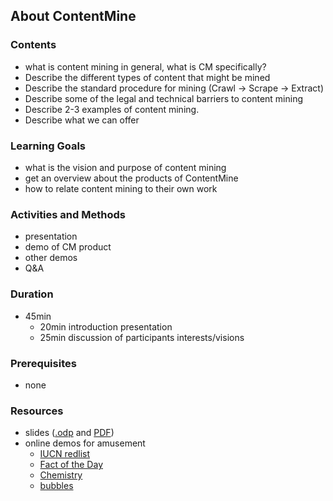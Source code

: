 ## About ContentMine

### Contents
* what is content mining in general, what is CM specifically?
* Describe the different types of content that might be mined
* Describe the standard procedure for mining (Crawl -> Scrape -> Extract)
* Describe some of the legal and technical barriers to content mining
* Describe 2-3 examples of content mining.
* Describe what we can offer

### Learning Goals

* what is the vision and purpose of content mining
* get an overview about the products of ContentMine
* how to relate content mining to their own work

### Activities and Methods

* presentation
* demo of CM product
* other demos
* Q&A

### Duration

* 45min
  * 20min introduction presentation
  * 25min discussion of participants interests/visions

### Prerequisites

* none

### Resources

* slides ([.odp](https://github.com/ContentMine/workshop-resources/blob/master/training-modules/A-About-ContentMine/about-contentmine.odp) and [PDF](https://github.com/ContentMine/workshop-resources/blob/master/training-modules/A-About-ContentMine/about-contentmine.pdf))
* online demos for amusement
  - [IUCN redlist](demos.md#iucn)
  - [Fact of the Day](demos#fact-of-the-day)
  - [Chemistry](demos.md#chemistry)
  - [bubbles](demos.md#bubbles)

